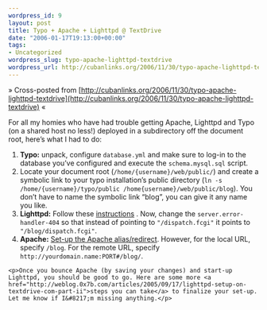 ```yaml
--- 
wordpress_id: 9
layout: post
title: Typo + Apache + Lighttpd @ TextDrive
date: "2006-01-17T19:13:00+00:00"
tags: 
- Uncategorized
wordpress_slug: typo-apache-lighttpd-textdrive
wordpress_url: http://cubanlinks.org/2006/11/30/typo-apache-lighttpd-textdrive
---
```

&raquo; Cross-posted from [http://cubanlinks.org/2006/11/30/typo-apache-lighttpd-textdrive](http://cubanlinks.org/2006/11/30/typo-apache-lighttpd-textdrive) &laquo;

<p>For all my homies who have had trouble getting Apache, Lighttpd and Typo (on a shared host no less!) deployed in a subdirectory off the document root, here&#8217;s what I had to do:</p>


<ol>
<li><b>Typo:</b> unpack, configure <code>database.yml</code> and make sure to log-in to the database you&#8217;ve configured and execute the <code>schema.mysql.sql</code> script.</li>
<li>Locate your document root (<code>/home/{username}/web/public/</code>) and create a symbolic link to your typo installation&#8217;s public directory (<code>ln -s /home/{username}/typo/public /home{username}/web/public/blog</code>). You don&#8217;t have to name the symbolic link &#8220;blog&#8221;, you can give it any name you like.</li>
<li><b>Lighttpd:</b> Follow these <a href="http://weblog.0x7b.com/articles/2005/09/17/lighttpd-setup-on-textdrive-com">instructions</a> . Now, change the <code>server.error-handler-404</code> so that instead of pointing to <code>"/dispatch.fcgi"</code> it points to <code>"/blog/dispatch.fcgi"</code>.</li>

<li><b>Apache:</b> <a href="http://manuals.textdrive.com/read/chapter/62">Set-up the Apache alias/redirect</a>. However, for the local <span class="caps">URL</span>, specify <code>/blog</code>. For the remote <span class="caps">URL</span>, specify <code>http://yourdomain.name:PORT#/blog/</code>.</li>
</ol>

	<p>Once you bounce Apache (by saving your changes) and start-up Lighttpd, you should be good to go. Here are some more <a href="http://weblog.0x7b.com/articles/2005/09/17/lighttpd-setup-on-textdrive-com-part-ii">steps you can take</a> to finalize your set-up.  Let me know if I&#8217;m missing anything.</p>
